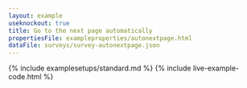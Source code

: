 ```yaml
---
layout: example
useknockout: true
title: Go to the next page automatically
propertiesFile: exampleproperties/autonextpage.html
dataFile: surveys/survey-autonextpage.json
---
```


{% include examplesetups/standard.md %}
{% include live-example-code.html %}